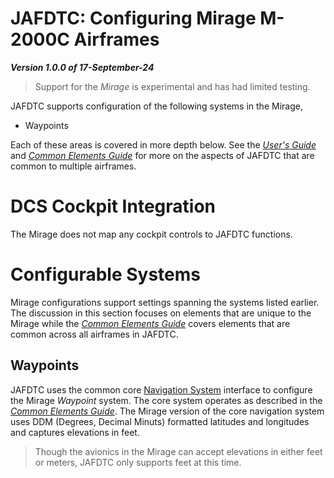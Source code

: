 # JAFDTC: Configuring Mirage M-2000C Airframes

**_Version 1.0.0 of 17-September-24_**

> Support for the *Mirage* is experimental and has had limited testing.

JAFDTC supports configuration of the following systems in the Mirage,

* Waypoints

Each of these areas is covered in more depth below. See the
[_User's Guide_](https://github.com/51st-Vfw/JAFDTC/tree/master/doc/README.md) and
[_Common Elements Guide_](https://github.com/51st-Vfw/JAFDTC/tree/master/doc/Common_Elements.md)
for more on the aspects of JAFDTC that are common to multiple airframes.

# DCS Cockpit Integration

The Mirage does not map any cockpit controls to JAFDTC functions.

# Configurable Systems

Mirage configurations support settings spanning the systems listed earlier. The discussion in
this section focuses on elements that are unique to the Mirage while the
[_Common Elements Guide_](https://github.com/51st-Vfw/JAFDTC/tree/master/doc/Common_Elements.md)
covers elements that are common across all airframes in JAFDTC.

## Waypoints

JAFDTC uses the common core
[Navigation System](https://github.com/51st-Vfw/JAFDTC/tree/master/doc/Common_Elements.md#navigation-system-editors)
interface to configure the Mirage *Waypoint* system. The core system operates as described
in the 
[_Common Elements Guide_](https://github.com/51st-Vfw/JAFDTC/tree/master/doc/Common_Elements.md).
The Mirage version of the core navigation system uses DDM (Degrees, Decimal Minuts) formatted
latitudes and longitudes and captures elevations in feet.

> Though the avionics in the Mirage can accept elevations in either feet or meters, JAFDTC only
> supports feet at this time.
